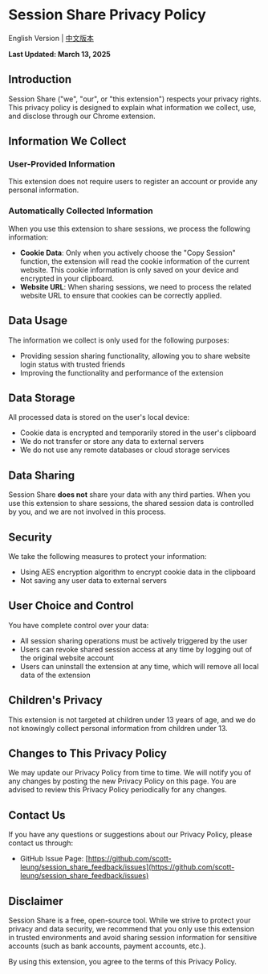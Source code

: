# Session Share Privacy Policy

English Version | [中文版本](privacy.md)

**Last Updated: March 13, 2025**

## Introduction

Session Share ("we", "our", or "this extension") respects your privacy rights. This privacy policy is designed to explain what information we collect, use, and disclose through our Chrome extension.

## Information We Collect

### User-Provided Information

This extension does not require users to register an account or provide any personal information.

### Automatically Collected Information

When you use this extension to share sessions, we process the following information:

- **Cookie Data**: Only when you actively choose the "Copy Session" function, the extension will read the cookie information of the current website. This cookie information is only saved on your device and encrypted in your clipboard.
- **Website URL**: When sharing sessions, we need to process the related website URL to ensure that cookies can be correctly applied.

## Data Usage

The information we collect is only used for the following purposes:

- Providing session sharing functionality, allowing you to share website login status with trusted friends
- Improving the functionality and performance of the extension

## Data Storage

All processed data is stored on the user's local device:

- Cookie data is encrypted and temporarily stored in the user's clipboard
- We do not transfer or store any data to external servers
- We do not use any remote databases or cloud storage services

## Data Sharing

Session Share **does not** share your data with any third parties. When you use this extension to share sessions, the shared session data is controlled by you, and we are not involved in this process.

## Security

We take the following measures to protect your information:

- Using AES encryption algorithm to encrypt cookie data in the clipboard
- Not saving any user data to external servers

## User Choice and Control

You have complete control over your data:

- All session sharing operations must be actively triggered by the user
- Users can revoke shared session access at any time by logging out of the original website account
- Users can uninstall the extension at any time, which will remove all local data of the extension

## Children's Privacy

This extension is not targeted at children under 13 years of age, and we do not knowingly collect personal information from children under 13.

## Changes to This Privacy Policy

We may update our Privacy Policy from time to time. We will notify you of any changes by posting the new Privacy Policy on this page. You are advised to review this Privacy Policy periodically for any changes.

## Contact Us

If you have any questions or suggestions about our Privacy Policy, please contact us through:

- GitHub Issue Page: [https://github.com/scott-leung/session_share_feedback/issues](https://github.com/scott-leung/session_share_feedback/issues)

## Disclaimer

Session Share is a free, open-source tool. While we strive to protect your privacy and data security, we recommend that you only use this extension in trusted environments and avoid sharing session information for sensitive accounts (such as bank accounts, payment accounts, etc.).

By using this extension, you agree to the terms of this Privacy Policy. 
